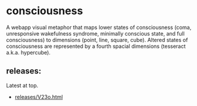 # consciousness
A webapp visual metaphor that maps lower states of consciousness (coma, unresponsive wakefulness syndrome, minimally conscious state, and full consciousness) to dimensions (point, line, square, cube). Altered states of consciousness are represented by a fourth spacial dimensions (tesseract a.k.a. hypercube).


## releases:

Latest at top.

- [releases/V23o.html](releases/V23o.html)
